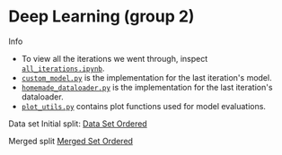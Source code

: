 # Deep Learning (group 2)

Info
- To view all the iterations we went through, inspect [`all_iterations.ipynb`](https://gitlab.au.dk/sebiwnl/deep_learning_group2/-/blob/main/all_iterations.ipynb?ref_type=heads).
- [`custom_model.py`](https://gitlab.au.dk/sebiwnl/deep_learning_group2/-/blob/main/custom_model.py?ref_type=heads) is the implementation for the last iteration's model.
- [`homemade_dataloader.py`](https://gitlab.au.dk/sebiwnl/deep_learning_group2/-/blob/main/homemade_dataloader.py?ref_type=heads) is the implementation for the last iteration's dataloader.
- [`plot_utils.py`](https://gitlab.au.dk/sebiwnl/deep_learning_group2/-/blob/main/plot_utils.py?ref_type=heads) contains plot functions used for model evaluations.

Data set
Initial split: [Data Set Ordered](https://drive.google.com/file/d/1oLZRpgW4u_0XikxAdtvLqOVMc3Srqk50/view?usp=share_link)

Merged split [Merged Set Ordered](https://drive.google.com/file/d/1H24NWbCEHQthBZCP4hjmtxx6LYlR3bML/view?usp=share_link)